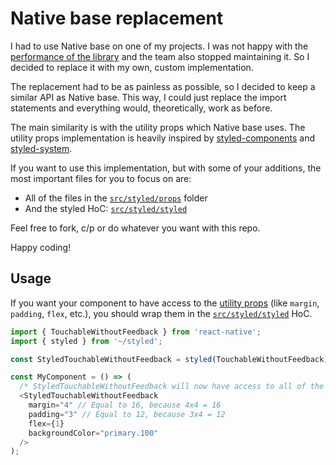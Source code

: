 # Native base replacement

I had to use Native base on one of my projects. I was not happy with the [performance of the library](https://github.com/GeekyAnts/NativeBase/issues/4302) and the team also stopped maintaining it. So I decided to replace it with my own, custom implementation.

The replacement had to be as painless as possible, so I decided to keep a similar API as Native base. This way, I could just replace the import statements and everything would, theoretically, work as before.

The main similarity is with the utility props which Native base uses. The utility props implementation is heavily inspired by [styled-components](https://styled-components.com/) and [styled-system](https://github.com/styled-system/styled-system).

If you want to use this implementation, but with some of your additions, the most important files for you to focus on are:

- All of the files in the [`src/styled/props`](https://github.com/kapobajza/native-base-replacement/blob/d0f7f09c2100d5967f7331b5f1ea06c0ff5ebc19/src/styled/props) folder
- And the styled HoC: [`src/styled/styled`](https://github.com/kapobajza/native-base-replacement/blob/d0f7f09c2100d5967f7331b5f1ea06c0ff5ebc19/src/styled/styled.ts#L11-L475)

Feel free to fork, c/p or do whatever you want with this repo.

Happy coding!

## Usage

If you want your component to have access to the [utility props](https://github.com/kapobajza/native-base-replacement/blob/d0f7f09c2100d5967f7331b5f1ea06c0ff5ebc19/src/styled/styled.ts#L22-L147) (like `margin`, `padding`, `flex`, etc.), you should wrap them in the [`src/styled/styled`](https://github.com/kapobajza/native-base-replacement/blob/d0f7f09c2100d5967f7331b5f1ea06c0ff5ebc19/src/styled/styled.ts#L11-L475) HoC.

```typescript
import { TouchableWithoutFeedback } from 'react-native';
import { styled } from '~/styled';

const StyledTouchableWithoutFeedback = styled(TouchableWithoutFeedback);

const MyComponent = () => (
  /* StyledTouchableWithoutFeedback will now have access to all of the utility props */
  <StyledTouchableWithoutFeedback
    margin="4" // Equal to 16, because 4x4 = 16
    padding="3" // Equal to 12, because 3x4 = 12
    flex={1}
    backgroundColor="primary.100"
  />
);
```
